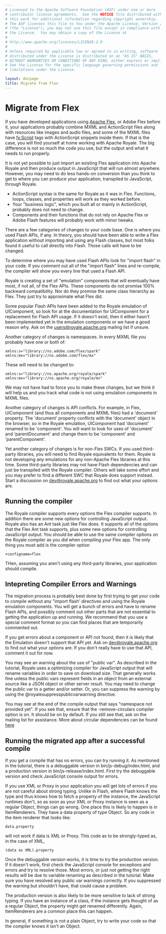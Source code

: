 ```yaml
---
# Licensed to the Apache Software Foundation (ASF) under one or more
# contributor license agreements.  See the NOTICE file distributed with
# this work for additional information regarding copyright ownership.
# The ASF licenses this file to You under the Apache License, Version 2.0
# (the "License"); you may not use this file except in compliance with
# the License.  You may obtain a copy of the License at
# 
# http://www.apache.org/licenses/LICENSE-2.0
# 
# Unless required by applicable law or agreed to in writing, software
# distributed under the License is distributed on an "AS IS" BASIS,
# WITHOUT WARRANTIES OR CONDITIONS OF ANY KIND, either express or implied.
# See the License for the specific language governing permissions and
# limitations under the License.

layout: docpage
title: Migrate from Flex
---
```

<!-- This is from material created by Peter Ent and modified by Tom Chiverton: https://cwiki.apache.org/confluence/pages/viewpage.action?pageId=34013930 -->
# Migrate from Flex
If you have developed applications using <a href="http://flex.apache.org" target="_blank">Apache Flex</a>, or Adobe Flex before it, your applications probably combine MXML and ActionScript files along with resources like images and audio files, and some of the MXML files have <fx:Script> tags with ActionScript snippets inside them. If that is the case, you will find yourself at home working with Apache Royale. The big difference is not so much the code you use, but the output and what it needs to run properly.

It is not yet possible to just import an existing Flex application into Apache Royale and then produce output in JavaScript that will run almost anywhere. However, you may need to do less hands-on conversion than you think to get to where you can produce your application, transpiled to JavaScript, through Royale.

- ActionScript syntax is the same for Royale as it was in Flex. Functions, loops, classes, and properties will work as they worked before.
- Your "business logic", which you built all or mainly in ActionScript, probably does not need to change. 
- Components and their functions that do not rely on Apache Flex or Adobe Flash features will probably work with minor tweaks.

There are a few categories of changes to your code base.  One is where you used Flash APIs, if any.  In theory, you should have been able to write a Flex application without importing and using any Flash classes, but most folks found it useful to call directly into Flash.  Those calls will have to be changed.

To determine where you may have used Flash APIs look for "import flash" in your code.  If you comment out all of the "import flash" lines and re-compile, the compiler will show you every line that used a Flash API.

Royale is creating a set of "emulation" components that will eventually have most, if not all, of the Flex APIs.  These components do not promise 100% backward compatibility.  Nor do they promise the same class hierarchy as Flex.  They just try to approximate what Flex did.

Some popular Flash APIs have been added to the Royale emulation of UIComponent, so look for at the documentation for UIComponent for a replacement for Flash API usage.  If it doesn't exist, then it either hasn't been implemented yet in the emulation components or we have a good reason why.  Ask on the users@royale.apache.org mailing list if unsure.

Another category of changes is namespaces.  In every MXML file you probably have one or both of:

```
xmlns:s="library://ns.adobe.com/flex/spark" 
xmlns:mx="library://ns.adobe.com/flex/mx"

```

These will need to be changed to:

```
xmlns:s="library://ns.apache.org/royale/spark" 
xmlns:mx="library://ns.apache.org/royale/mx"

```

We may not have had to force you to make these changes, but we think it will help us and you track what code is not using emulation components in MXML files.


Another category of changes is API conflicts.  For example, in Flex, UIComponent (and thus all components and MXML files) had a 'document' property.  The 'document' property conflicts with the 'document' object in the browser, so in the Royale emulation, UIComponent had 'document' renamed to be 'component'.  You will want to look for uses of 'document' and 'parentDocument' and change them to be 'component' and 'parentComponent'.

Yet another category of changes is for non-Flex SWCs.  If you used third-party libraries, you will need to find Royale equivalents for them.   Royale is not developing any emulations for any non-Apache Flex libraries at this time.  Some third-party libraries may not have Flash dependencies and can just be transpiled with the Royale compiler.  Others will take some effort and you may prefer to find a different SWC that Royale does support instead.  Start a discussion on dev@royale.apache.org to find out what your options are.

## Running the compiler

The Royale compiler supports every options the Flex compiler supports.  In addition there are some new options for controlling JavaScript output.  Royale also has an Ant task just like Flex does.  It supports all of the options that the Flex Ant task supports, plus some new options for controlling JavaScript output.  You should be able to use the same compiler options on the Royale compiler as you did when compiling your Flex app.  The only thing you must add is the compiler option

```
+configname=flex
```

THen, assuming you aren't using any third-party libraries, your application should compile.


## Intepreting Compiler Errors and Warnings

The migration process is probably best done by first trying to get your code to compile without any "import flash' directives and using the Royale emulation components.  You will get a bunch of errors and have to rename Flash APIs, and possibly comment out other parts that are not essential to getting the application up and running.  We recommend that you use a special comment format so you can find places that are temporarily commented out.

If you get errors about a component or API not found, then it is likely that the Emulation doesn't support that API yet.  Ask on dev@royale.apache.org to find out what your options are.  If you don't really have to use that API, comment it out for now.

You may see an warning about the use of "public var".  As described in the tutorial, Royale uses a optimizing compiler for JavaScript output that will rename variables in order to save on download size.  That generally works fine unless the public vars represent fields in an object from an external source like a JSON object or other server result.  You may need to change the public var to a getter and/or setter.  Or, you can suppress the warning by using the @royalesuppresspublicvarwarning directive.

You may see at the end of the compile output that says "namespace not provided yet".  If you see that, ensure that the -remove-circulars compiler option is on.  It should be on by default.  If you still see that, ask on the mailing list for assistance.  More about circular dependencies can be found [here](create-an-application/migrate-an-existing-app/circular-dependencies.html)

## Running the migrated app after a successful compile

If you get a compile that has no errors, you can try running it.  As mentioned in the tutorial, there is a debuggable version in bin/js-debug/index.html, and a production version in bin/js-release/index.html.  First try the debuggable version and check JavaScript console output for errors.

If you use XML or Proxy in your application you will get lots of errors if you are not careful about strong typing.  Unlike in Flash, where Flash knows the type and thus knows how to fetch a property of the instance, the JavaScript runtimes don't, so as soon as your XML or Proxy instance is seen as a regular Object, things can go wrong.  One place this is likely to happen is in ItemRenderers.  They have a data property of type Object.  So any code in the item renderer that looks like:

```
data.property
```

will not work if data is XML or Proxy.  This code as to be strongly-typed as, in the case of XML,

```
(data as XML).property
```

Once the debuggable version works, it is time to try the production version.  If it doesn't work, first check the JavaScript console for exceptions and errors and try to resolve those.  Most errors, or just not getting the right results will be due to variable renaming as described in the tutorial.  Make sure you have resolved any public var warnings correctly.  If you suppressed the warning but shouldn't have, that could cause a problem.

The production version is also likely to be more sensitive to lack of strong typing.  If you have an instance of a class, if the instance gets thought of as a regular Object, the property might get renamed differently.  Again, ItemRenderers are a common place this can happen.

In general, if something is not a plain Object, try to write your code so that the compiler knows it isn't an Object.
